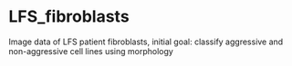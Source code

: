 # LFS_fibroblasts
Image data of LFS patient fibroblasts, initial goal: classify aggressive and non-aggressive cell lines using morphology
